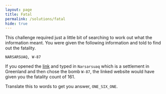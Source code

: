 ```yaml
---
layout: page
title: Fatal
permalink: /solutions/fatal
hide: true
---
```


This challenge required just a little bit of searching to work out what the information meant. You were given the following information and told to find out the fatality.

`NARSARSUAQ, W-87`

If you opened the [link](ttps://outrider.org/nuclear-weapons/interactive/bomb-blast/ "I Might Help You") and typed in `Narsarsuaq` which is a settlement in Greenland and then chose the bomb `W-87`, the linked website would have given you the fatality count of 161.

Translate this to words to get you answer, `ONE_SIX_ONE`.